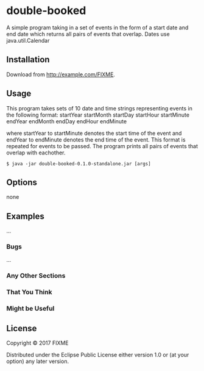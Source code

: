 # double-booked

A simple program taking in a set of events in the
form of a start date and end date which returns all pairs of events that
 overlap. Dates use java.util.Calendar

## Installation

Download from http://example.com/FIXME.

## Usage

This program takes sets of 10 date and time strings representing
events in the following format:
  startYear startMonth startDay startHour startMinute
  endYear endMonth endDay endHour endMinute

where startYear to startMinute denotes the start time of the event and
endYear to endMinute denotes the end time of the event. This format is repeated
for events to be passed. The program prints all pairs of events that overlap
with eachother.

    $ java -jar double-booked-0.1.0-standalone.jar [args]

## Options

none

## Examples

...

### Bugs

...

### Any Other Sections
### That You Think
### Might be Useful

## License

Copyright © 2017 FIXME

Distributed under the Eclipse Public License either version 1.0 or (at
your option) any later version.
